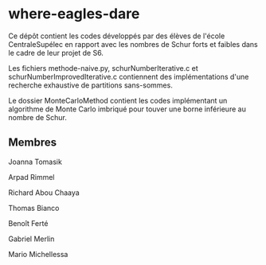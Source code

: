 # where-eagles-dare
Ce dépôt contient les codes développés par des élèves de l'école CentraleSupélec en rapport avec les nombres de Schur forts et faibles
dans le cadre de leur projet de S6.

Les fichiers methode-naive.py, schurNumberIterative.c et schurNumberImprovedIterative.c contiennent des implémentations d'une recherche
exhaustive de partitions sans-sommes.

Le dossier MonteCarloMethod contient les codes implémentant un algorithme de Monte Carlo imbriqué pour touver une borne inférieure au
nombre de Schur.

## Membres

Joanna Tomasik

Arpad Rimmel

Richard Abou Chaaya

Thomas Bianco

Benoît Ferté

Gabriel Merlin

Mario Michellessa
